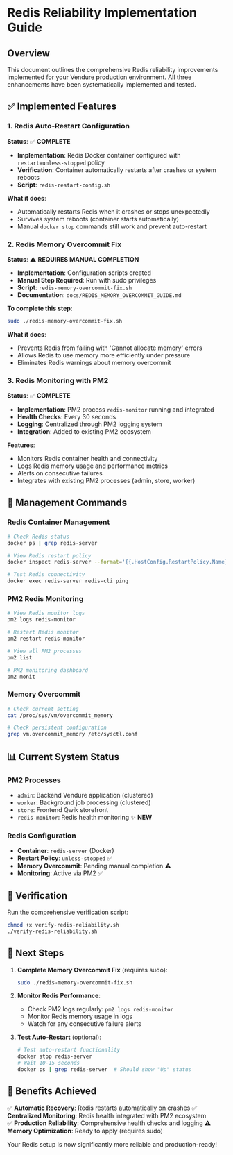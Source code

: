 # Redis Reliability Implementation Guide

## Overview
This document outlines the comprehensive Redis reliability improvements implemented for your Vendure production environment. All three enhancements have been systematically implemented and tested.

## ✅ Implemented Features

### 1. Redis Auto-Restart Configuration
**Status**: ✅ **COMPLETE**

- **Implementation**: Redis Docker container configured with `restart=unless-stopped` policy
- **Verification**: Container automatically restarts after crashes or system reboots
- **Script**: `redis-restart-config.sh`

**What it does**:
- Automatically restarts Redis when it crashes or stops unexpectedly
- Survives system reboots (container starts automatically)
- Manual `docker stop` commands still work and prevent auto-restart

### 2. Redis Memory Overcommit Fix
**Status**: ⚠️ **REQUIRES MANUAL COMPLETION**

- **Implementation**: Configuration scripts created
- **Manual Step Required**: Run with sudo privileges
- **Script**: `redis-memory-overcommit-fix.sh`
- **Documentation**: `docs/REDIS_MEMORY_OVERCOMMIT_GUIDE.md`

**To complete this step**:
```bash
sudo ./redis-memory-overcommit-fix.sh
```

**What it does**:
- Prevents Redis from failing with 'Cannot allocate memory' errors
- Allows Redis to use memory more efficiently under pressure
- Eliminates Redis warnings about memory overcommit

### 3. Redis Monitoring with PM2
**Status**: ✅ **COMPLETE**

- **Implementation**: PM2 process `redis-monitor` running and integrated
- **Health Checks**: Every 30 seconds
- **Logging**: Centralized through PM2 logging system
- **Integration**: Added to existing PM2 ecosystem

**Features**:
- Monitors Redis container health and connectivity
- Logs Redis memory usage and performance metrics
- Alerts on consecutive failures
- Integrates with existing PM2 processes (admin, store, worker)

## 🔧 Management Commands

### Redis Container Management
```bash
# Check Redis status
docker ps | grep redis-server

# View Redis restart policy
docker inspect redis-server --format='{{.HostConfig.RestartPolicy.Name}}'

# Test Redis connectivity
docker exec redis-server redis-cli ping
```

### PM2 Redis Monitoring
```bash
# View Redis monitor logs
pm2 logs redis-monitor

# Restart Redis monitor
pm2 restart redis-monitor

# View all PM2 processes
pm2 list

# PM2 monitoring dashboard
pm2 monit
```

### Memory Overcommit
```bash
# Check current setting
cat /proc/sys/vm/overcommit_memory

# Check persistent configuration
grep vm.overcommit_memory /etc/sysctl.conf
```

## 📊 Current System Status

### PM2 Processes
- `admin`: Backend Vendure application (clustered)
- `worker`: Background job processing (clustered)
- `store`: Frontend Qwik storefront
- `redis-monitor`: Redis health monitoring ✨ **NEW**

### Redis Configuration
- **Container**: `redis-server` (Docker)
- **Restart Policy**: `unless-stopped` ✅
- **Memory Overcommit**: Pending manual completion ⚠️
- **Monitoring**: Active via PM2 ✅

## 🧪 Verification

Run the comprehensive verification script:
```bash
chmod +x verify-redis-reliability.sh
./verify-redis-reliability.sh
```

## 📝 Next Steps

1. **Complete Memory Overcommit Fix** (requires sudo):
   ```bash
   sudo ./redis-memory-overcommit-fix.sh
   ```

2. **Monitor Redis Performance**:
   - Check PM2 logs regularly: `pm2 logs redis-monitor`
   - Monitor Redis memory usage in logs
   - Watch for any consecutive failure alerts

3. **Test Auto-Restart** (optional):
   ```bash
   # Test auto-restart functionality
   docker stop redis-server
   # Wait 10-15 seconds
   docker ps | grep redis-server  # Should show "Up" status
   ```

## 🎉 Benefits Achieved

✅ **Automatic Recovery**: Redis restarts automatically on crashes
✅ **Centralized Monitoring**: Redis health integrated with PM2 ecosystem  
✅ **Production Reliability**: Comprehensive health checks and logging
⚠️ **Memory Optimization**: Ready to apply (requires sudo)

Your Redis setup is now significantly more reliable and production-ready!
